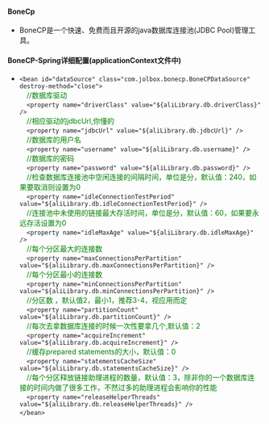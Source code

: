 #### BoneCp
* BoneCP是一个快速、免费而且开源的java数据库连接池(JDBC Pool)管理工具。

#### BoneCP-Spring详细配置(applicationContext文件中)
* `<bean id="dataSource" class="com.jolbox.bonecp.BoneCPDataSource" destroy-method="close">`  
&emsp;<font color=green>//数据库驱动</font>  
&emsp;`<property name="driverClass" value="${aliLibrary.db.driverClass}" />`  
&emsp;<font color=green>//相应驱动的jdbcUrl,你懂的</font>  
&emsp;`<property name="jdbcUrl" value="${aliLibrary.db.jdbcUrl}" />`  
&emsp;<font color=green>//数据库的用户名</font>  
&emsp;`<property name="username" value="${aliLibrary.db.username}" />`  
&emsp;<font color=green>//数据库的密码</font>  
&emsp;`<property name="password" value="${aliLibrary.db.password}" />`  
&emsp;<font color=green>//检查数据库连接池中空闲连接的间隔时间，单位是分，默认值：240，如果要取消则设置为0</font>  
&emsp;`<property name="idleConnectionTestPeriod" value="${aliLibrary.db.idleConnectionTestPeriod}" />`  
&emsp;<font color=green>//连接池中未使用的链接最大存活时间，单位是分，默认值：60，如果要永远存活设置为0</font>  
&emsp;`<property name="idleMaxAge" value="${aliLibrary.db.idleMaxAge}" />`  
&emsp;<font color=green>//每个分区最大的连接数</font>  
&emsp;`<property name="maxConnectionsPerPartition" value="${aliLibrary.db.maxConnectionsPerPartition}" />`  
&emsp;<font color=green>//每个分区最小的连接数</font>  
&emsp;`<property name="minConnectionsPerPartition" value="${aliLibrary.db.minConnectionsPerPartition}" />`  
&emsp;<font color=green>//分区数 ，默认值2，最小1，推荐3-4，视应用而定</font>  
&emsp;`<property name="partitionCount" value="${aliLibrary.db.partitionCount}" />`  
&emsp;<font color=green>//每次去拿数据库连接的时候一次性要拿几个,默认值：2</font>   
&emsp;`<property name="acquireIncrement" value="${aliLibrary.db.acquireIncrement}" />`  
&emsp;<font color=green>//缓存prepared statements的大小，默认值：0</font>   
&emsp;`<property name="statementsCacheSize" value="${aliLibrary.db.statementsCacheSize}" />`  
&emsp;<font color=green>//每个分区释放链接助理进程的数量，默认值：3，除非你的一个数据库连接的时间内做了很多工作，不然过多的助理进程会影响你的性能</font>  
&emsp;`<property name="releaseHelperThreads" value="${aliLibrary.db.releaseHelperThreads}" />`  
`</bean>`
